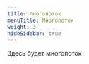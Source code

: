 ```yaml
---
title: Многопоток
menuTitle: Многопоток
weight: 3
hideSidebar: true
---
```


Здесь будет многопоток
